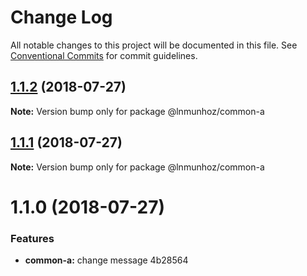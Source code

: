# Change Log

All notable changes to this project will be documented in this file.
See [Conventional Commits](https://conventionalcommits.org) for commit guidelines.

<a name="1.1.2"></a>
## [1.1.2](/compare/@lnmunhoz/common-a@1.1.0...@lnmunhoz/common-a@1.1.2) (2018-07-27)




**Note:** Version bump only for package @lnmunhoz/common-a

<a name="1.1.1"></a>
## [1.1.1](/compare/@lnmunhoz/common-a@1.1.0...@lnmunhoz/common-a@1.1.1) (2018-07-27)




**Note:** Version bump only for package @lnmunhoz/common-a

<a name="1.1.0"></a>
# 1.1.0 (2018-07-27)


### Features

* **common-a:** change message 4b28564
